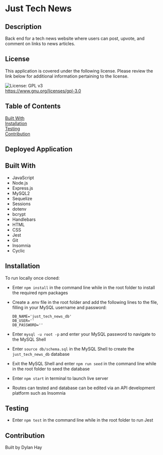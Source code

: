 # Just Tech News

## Description
Back end for a tech news website where users can post, upvote, and comment on links to news articles.

## License  
This application is covered under the following license. Please review the link below for additional information pertaining to the license.
    
![License: GPL v3](https://img.shields.io/badge/License-GPLv3-blue.svg)  
https://www.gnu.org/licenses/gpl-3.0

## Table of Contents
[Built With](#built-with)  
[Installation](#installation)   
[Testing](#testing)  
[Contribution](#contribution)  

## Deployed Application

## Built With
* JavaScript
* Node.js
* Express.js
* MySQL2
* Sequelize
* Sessions
* dotenv
* bcrypt
* Handlebars
* HTML
* CSS
* Jest
* Git
* Insomnia
* Cyclic

## Installation
To run locally once cloned:
* Enter `npm install` in the command line while in the root folder to install the required npm packages
* Create a .env file in the root folder and add the following lines to the file, filling in your MySQL username and password:

    `DB_NAME='just_tech_news_db'`  
    `DB_USER=''`  
    `DB_PASSWORD=''` 

* Enter `mysql -u root -p` and enter your MySQL password to navigate to the MySQL Shell
* Enter `source db/schema.sql` in the MySQL Shell to create the `just_tech_news_db` database
* Exit the MySQL Shell and enter `npm run seed` in the command line while in the root folder to seed the database
* Enter `npm start` in terminal to launch live server
* Routes can tested and database can be edited via an API development platform such as Insomnia

## Testing
* Enter `npm test` in the command line while in the root folder to run Jest

## Contribution
Built by Dylan Hay
